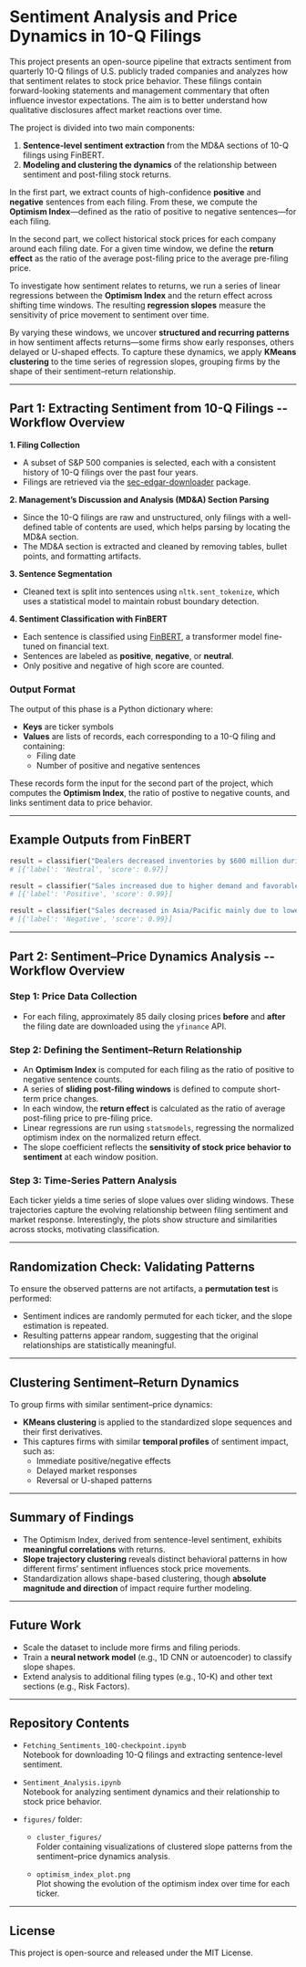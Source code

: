 # Sentiment Analysis and Price Dynamics in 10-Q Filings

This project presents an open-source pipeline that extracts sentiment from quarterly 10-Q filings of U.S. publicly traded companies and analyzes how that sentiment relates to stock price behavior. 
  These filings contain forward-looking statements and management commentary that often influence investor expectations. The aim is to better understand how qualitative disclosures affect market reactions over time.

The project is divided into two main components:
1. **Sentence-level sentiment extraction** from the MD&A sections of 10-Q filings using FinBERT.
2. **Modeling and clustering the dynamics** of the relationship between sentiment and post-filing stock returns.

In the first part, we extract counts of high-confidence **positive** and **negative** sentences from each filing. From these, we compute the **Optimism Index**—defined as the ratio of positive to negative sentences—for each filing.

In the second part, we collect historical stock prices for each company around each filing date. For a given time window, we define the **return effect** as the ratio of the average post-filing price to the average pre-filing price.  

To investigate how sentiment relates to returns, we run a series of linear regressions between the **Optimism Index** and the return effect across shifting time windows. The resulting **regression slopes** measure the sensitivity of price movement to sentiment over time.
  
By varying these windows, we uncover **structured and recurring patterns** in how sentiment affects returns—some firms show early responses, others delayed or U-shaped effects. To capture these dynamics, we apply **KMeans clustering** to the time series of regression slopes, grouping firms by the shape of their sentiment–return relationship.

---

## Part 1: Extracting Sentiment from 10-Q Filings -- Workflow Overview
 
**1. Filing Collection**
- A subset of S&P 500 companies is selected, each with a consistent history of 10-Q filings over the past four years.
- Filings are retrieved via the [sec-edgar-downloader](https://github.com/jadchaar/sec-edgar-downloader) package.

**2. **Management’s Discussion and Analysis (MD&A)** Section Parsing**
- Since the 10-Q filings are raw and unstructured, only filings with a well-defined table of contents are used, which helps parsing by locating the MD&A section.
- The MD&A section is extracted and cleaned by removing tables, bullet points, and formatting artifacts.

**3. Sentence Segmentation**
- Cleaned text is split into sentences using `nltk.sent_tokenize`, which uses a statistical model to maintain robust boundary detection.

**4. Sentiment Classification with FinBERT**
- Each sentence is classified using [FinBERT](https://github.com/ProsusAI/finBERT), a transformer model fine-tuned on financial text.
- Sentences are labeled as **positive**, **negative**, or **neutral**.
- Only positive and negative of high score are counted.

### Output Format

The output of this phase is a Python dictionary where:
- **Keys** are ticker symbols
- **Values** are lists of records, each corresponding to a 10-Q filing and containing:
  - Filing date
  - Number of positive and negative sentences

These records form the input for the second part of the project, which computes the **Optimism Index**, the ratio of postive to negative counts, and links sentiment data to price behavior.

---

## Example Outputs from FinBERT

```python
result = classifier("Dealers decreased inventories by $600 million during the third quarter of 2020.")
# [{'label': 'Neutral', 'score': 0.97}]

result = classifier("Sales increased due to higher demand and favorable currency impacts.")
# [{'label': 'Positive', 'score': 0.99}]

result = classifier("Sales decreased in Asia/Pacific mainly due to lower sales volume.")
# [{'label': 'Negative', 'score': 0.99}]
```

---

## Part 2: Sentiment–Price Dynamics Analysis -- Workflow Overview

### Step 1: Price Data Collection
- For each filing, approximately 85 daily closing prices **before** and **after** the filing date are downloaded using the `yfinance` API.

### Step 2: Defining the Sentiment–Return Relationship
- An **Optimism Index** is computed for each filing as the ratio of positive to negative sentence counts.
- A series of **sliding post-filing windows** is defined to compute short-term price changes.
- In each window, the **return effect** is calculated as the ratio of average post-filing price to pre-filing price.
- Linear regressions are run using `statsmodels`, regressing the normalized optimism index on the normalized return effect.
- The slope coefficient reflects the **sensitivity of stock price behavior to sentiment** at each window position.

### Step 3: Time-Series Pattern Analysis

Each ticker yields a time series of slope values over sliding windows.  These trajectories capture the evolving relationship between filing sentiment and market response. Interestingly, the plots show structure and similarities across stocks, motivating classification.

---

## Randomization Check: Validating Patterns

To ensure the observed patterns are not artifacts, a **permutation test** is performed:
- Sentiment indices are randomly permuted for each ticker, and the slope estimation is repeated.
- Resulting patterns appear random, suggesting that the original relationships are statistically meaningful.

---

## Clustering Sentiment–Return Dynamics

To group firms with similar sentiment–price dynamics:
- **KMeans clustering** is applied to the standardized slope sequences and their first derivatives.
- This captures firms with similar **temporal profiles** of sentiment impact, such as:
  - Immediate positive/negative effects
  - Delayed market responses
  - Reversal or U-shaped patterns

---

## Summary of Findings

- The Optimism Index, derived from sentence-level sentiment, exhibits **meaningful correlations** with returns.
- **Slope trajectory clustering** reveals distinct behavioral patterns in how different firms’ sentiment influences stock price movements.
- Standardization allows shape-based clustering, though **absolute magnitude and direction** of impact require further modeling.

---

## Future Work

- Scale the dataset to include more firms and filing periods.
- Train a **neural network model** (e.g., 1D CNN or autoencoder) to classify slope shapes.
- Extend analysis to additional filing types (e.g., 10-K) and other text sections (e.g., Risk Factors).

---
## Repository Contents

- `Fetching_Sentiments_10Q-checkpoint.ipynb`  
  Notebook for downloading 10-Q filings and extracting sentence-level sentiment.

- `Sentiment_Analysis.ipynb`  
  Notebook for analyzing sentiment dynamics and their relationship to stock price behavior.
- `figures/` folder:
    - `cluster_figures/`  
       Folder containing visualizations of clustered slope patterns from the sentiment–price dynamics analysis.

    - `optimism_index_plot.png`  
       Plot showing the evolution of the optimism index over time for each ticker.
---
## License

This project is open-source and released under the MIT License.
